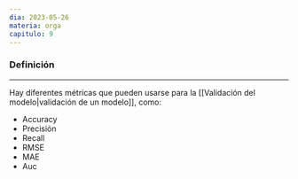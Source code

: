 ```yaml
---
dia: 2023-05-26
materia: orga
capitulo: 9
---
```

### Definición
---
Hay diferentes métricas que pueden usarse para la [[Validación del modelo|validación de un modelo]], como:
* Accuracy
* Precisión
* Recall
* RMSE
* MAE
* Auc